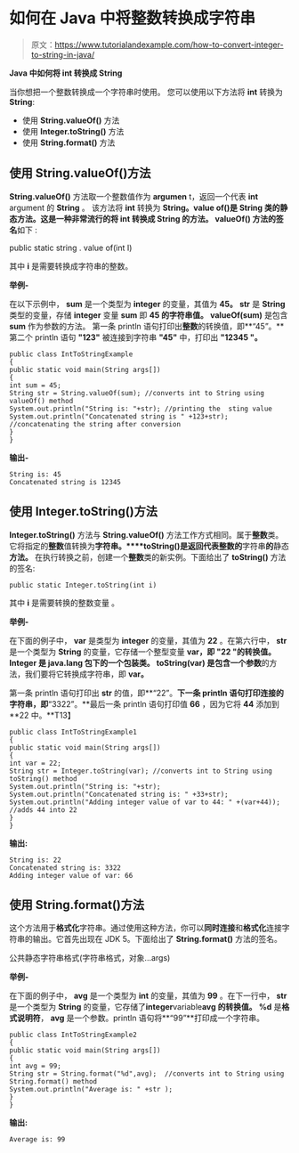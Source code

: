 # 如何在 Java 中将整数转换成字符串

> 原文：<https://www.tutorialandexample.com/how-to-convert-integer-to-string-in-java/>

**Java 中如何将 int 转换成 String**

当你想把一个整数转换成一个字符串时使用。 您可以使用以下方法将 **int** 转换为**String**:

*   使用 **String.valueOf()** 方法
*   使用 **Integer.toString()** 方法
*   使用 **String.format()** 方法

## 使用 String.valueOf()方法

**String.valueOf()** 方法取一个整数值作为 **argumen** t，返回一个代表 **int** argument 的 **String** 。 该方法将 **int** 转换为 **String。**value of()是 **String** 类的静态方法。这是一种非常流行的将 int 转换成 String 的方法。 **valueOf()** 方法的**签名**如下 :

public static string . value of(int I)

其中 **i** 是需要转换成字符串的整数。

**举例-**

在以下示例中， **sum** 是一个类型为 **integer** 的变量，其值为 **45。** **str** 是 **String** 类型的变量，存储 **integer** 变量 **sum** 即 **45 的字符串值。** **valueOf(sum)** 是包含 **sum** 作为参数的方法。  第一条 println 语句打印出**整数**的转换值，即**“45”。**第二个 println 语句 **"123"** 被连接到字符串 **"45"** 中，打印出 **"12345 "。**

```
public class IntToStringExample
{
public static void main(String args[])
{
int sum = 45;
String str = String.valueOf(sum); //converts int to String using valueOf() method
System.out.println("String is: "+str); //printing the  sting value
System.out.println("Concatenated string is " +123+str); //concatenating the string after conversion
}
}
```

**输出-**

```
String is: 45
Concatenated string is 12345
```

## 使用 Integer.toString()方法

**Integer.toString()** 方法与 **String.valueOf()** 方法工作方式相同。属于**整数**类。它将指定的**整数**值转换为**字符串。****toString()**是返回代表**整数的**字符串**的**静态**方法。** 在执行转换之前，创建一个**整数**类的新实例。下面给出了 **toString()** 方法的签名:

```
public static Integer.toString(int i)
```

其中 **i** 是需要转换的整数变量 。

**举例-**

在下面的例子中， **var** 是类型为 **integer** 的变量，其值为 **22** 。在第六行中， **str** 是一个类型为 **String** 的变量，它存储一个整型变量 **var，**即 **"22 "的转换值。Integer** 是 **java.lang** 包下的一个包装类。 **toString(var)** 是包含一个**参数**的方法，我们要将它转换成字符串，即 **var。**

第一条 println 语句打印出 **str** 的值，即**“22”。**下一条 println 语句打印连接的字符串，即**“3322”。**最后一条 println 语句打印值 **66** ，因为它将 **44** 添加到 **22 中。**T13】

```
public class IntToStringExample1
{
public static void main(String args[])
{
int var = 22;
String str = Integer.toString(var); //converts int to String using toString() method
System.out.println("String is: "+str);
System.out.println("Concatenated string is: " +33+str);
System.out.println("Adding integer value of var to 44: " +(var+44)); //adds 44 into 22
}
}
```

**输出:**

```
String is: 22
Concatenated string is: 3322
Adding integer value of var: 66
```

## 使用 String.format()方法

这个方法用于**格式化**字符串。通过使用这种方法，你可以**同时连接**和**格式化**连接字符串的输出。它首先出现在 JDK 5。下面给出了 **String.format()** 方法的签名。

公共静态字符串格式(字符串格式，对象...args)

**举例-**

在下面的例子中， **avg** 是一个类型为 **int** 的变量，其值为 **99** 。在下一行中， **str** 是一个类型为 **String** 的变量，它存储了**integer**variable**avg 的转换值。** **%d** 是**格式说明符**， **avg** 是一个参数。println 语句将**“99”**打印成一个字符串。

```
public class IntToStringExample2
{ 
public static void main(String args[])
{ 
int avg = 99; 
String str = String.format("%d",avg);  //converts int to String using String.format() method
System.out.println("Average is: " +str ); 
}
}
```

**输出:**

```
Average is: 99
```
